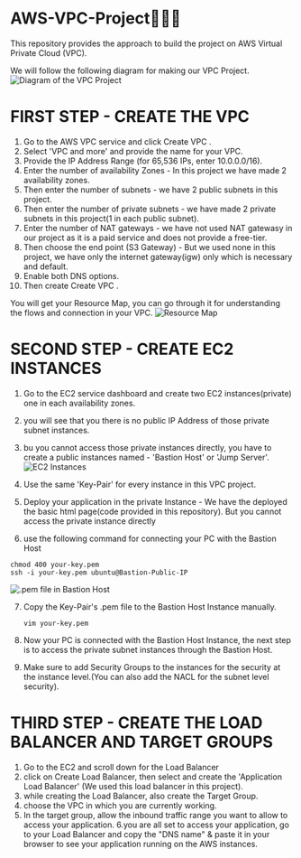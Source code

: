 # AWS-VPC-Project🚀🚀🚀
This repository provides the approach to build the project on AWS Virtual Private Cloud (VPC).

We will follow the following diagram for making our VPC Project.
![Diagram of the VPC Project](https://github.com/user-attachments/assets/2f81739c-2742-4a60-857e-2d0389112c5e)


# FIRST STEP - CREATE THE VPC
1. Go to the AWS VPC service and click Create VPC .
2. Select 'VPC and more' and provide the name for your VPC.
3. Provide the IP Address Range (for 65,536 IPs, enter 10.0.0.0/16).
4. Enter the number of availability Zones - In this project we have made 2 availability zones.
5. Then enter the number of subnets - we have 2 public subnets in this project.
6. Then enter the number of private subnets - we have made 2 private subnets in this project(1 in each public subnet).
7. Enter the number of NAT gateways - we have not used NAT gatewasy in our project as it is a paid service and does not provide a free-tier.
8. Then choose the end point (S3 Gateway) - But we used none in this project, we have only the internet gateway(igw) only which is necessary and default.
9. Enable both DNS options.
10. Then create Create VPC .

You will get your Resource Map, you can go through it for understanding the flows and connection in your VPC.
![Resource Map](https://github.com/user-attachments/assets/c98db7d9-afb4-4ad2-a5e4-16e1996a35cd)

# SECOND STEP - CREATE EC2 INSTANCES
1. Go to the EC2 service dashboard and create two EC2 instances(private) one in each availability zones.
2. you will see that you there is no public IP Address of those private subnet instances.
3. bu you cannot access those private instances directly, you have to create a public instances named - 'Bastion Host' or 'Jump Server'.![EC2 Instances](https://github.com/user-attachments/assets/2c9fba92-6c4d-468e-ac6b-88f6a4bf9343)

4. Use the same 'Key-Pair' for every instance in this VPC project.
5. Deploy your application in the private Instance - We have the deployed the basic html page(code provided in this repository).
 But you cannot access the private instance directly

6.  use the following command for connecting your PC with the Bastion Host

  <pre><code>chmod 400 your-key.pem
ssh -i your-key.pem ubuntu@Bastion-Public-IP </code></pre>
![.pem file in Bastion Host](https://github.com/user-attachments/assets/33817fff-4323-4690-ad5b-31979f73db20)

7. Copy the Key-Pair's .pem file to the Bastion Host Instance manually.
   <pre><code>vim your-key.pem</code></pre> 

8. Now your PC is connected with the Bastion Host Instance, the next step is to access the private subnet instances through the Bastion Host.
9. Make sure to add Security Groups to the instances for the security at the instance level.(You can also add the NACL for the subnet level security).

# THIRD STEP - CREATE THE LOAD BALANCER AND TARGET GROUPS
1. Go to the EC2 and scroll down for the Load Balancer
2. click on Create Load Balancer, then select and create the 'Application Load Balancer' (We used this load balancer in this project).
3. while creating the Load Balancer, also create the Target Group.
4. choose the VPC in which you are currently working.
5. In the target group, allow the inbound traffic range you want to allow to access your application.
6.you are all set to access your application, go to your Load Balancer and copy the "DNS name" & paste it in your browser to see your application running on the AWS instances.


